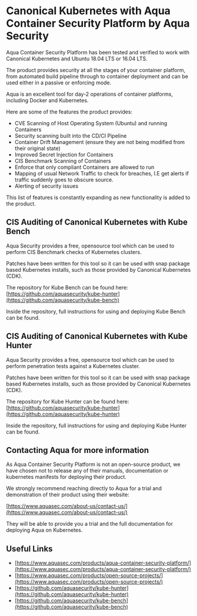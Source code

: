 # Canonical Kubernetes with Aqua Container Security Platform by Aqua Security

Aqua Container Security Platform has been tested and verified to work with Canonical Kubernetes and Ubuntu 18.04 LTS or 16.04 LTS.

The product provides security at all the stages of your container platform, from automated build pipeline through to container deployment and can be used either in a passive or enforcing mode.

Aqua is an excellent tool for day-2 operations of container platforms, including Docker and Kubernetes. 

Here are some of the features the product provides: 
- CVE Scanning of Host Operating System (Ubuntu) and running Containers
- Security scanning built into the CD/CI Pipeline 
- Container Drift Management (ensure they are not being modified from their original state)
- Improved Secret Injection for Containers
- CIS Benchmark Scanning of Containers
- Enforce that only compliant Containers are allowed to run
- Mapping of usual Network Traffic to check for breaches, I.E get alerts if traffic suddenly goes to obscure source. 
- Alerting of security issues

This list of features is constantly expanding as new functionality is added to the product. 

## CIS Auditing of Canonical Kubernetes with Kube Bench

Aqua Security provides a free, opensource tool which can be used to perform CIS Benchmark checks of Kubernetes clusters. 

Patches have been written for this tool so it can be used with snap package based Kubernetes installs, such as those provided by Canonical Kubernetes (CDK).

The repository for Kube Bench can be found here: [https://github.com/aquasecurity/kube-hunter](https://github.com/aquasecurity/kube-bench)

Inside the repository, full instructions for using and deploying Kube Bench can be found. 

## CIS Auditing of Canonical Kubernetes with Kube Hunter 

Aqua Security provides a free, opensource tool which can be used to perform penetration tests against a Kubernetes cluster. 

Patches have been written for this tool so it can be used with snap package based Kubernetes installs, such as those provided by Canonical Kubernetes (CDK).

The repository for Kube Hunter can be found here: [https://github.com/aquasecurity/kube-hunter](https://github.com/aquasecurity/kube-hunter)

Inside the repository, full instructions for using and deploying Kube Hunter can be found. 

## Contacting Aqua for more information 

As Aqua Container Security Platform is not an open-source product, we have chosen not to release any of their manuals, documentation or kubernetes manifests for deploying their product. 

We strongly recommend reaching directly to Aqua for a trial and demonstration of their product using their website: 

[https://www.aquasec.com/about-us/contact-us/](https://www.aquasec.com/about-us/contact-us/)

They will be able to provide you a trial and the full documentation for deploying Aqua on Kubernetes. 

## Useful Links
- [https://www.aquasec.com/products/aqua-container-security-platform/](https://www.aquasec.com/products/aqua-container-security-platform/)
- [https://www.aquasec.com/products/open-source-projects/](https://www.aquasec.com/products/open-source-projects/)
- [https://github.com/aquasecurity/kube-hunter](https://github.com/aquasecurity/kube-hunter)
- [https://github.com/aquasecurity/kube-bench](https://github.com/aquasecurity/kube-bench)
